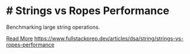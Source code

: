 # # Strings vs Ropes Performance

Benchmarking large string operations.

[Read More](https://www.fullstackprep.dev/articles/dsa/string/strings-vs-ropes-performance) https://www.fullstackprep.dev/articles/dsa/string/strings-vs-ropes-performance